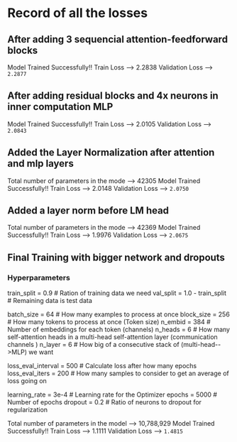 # Record of all the losses

## After adding 3 sequencial attention-feedforward blocks

Model Trained Successfully!!
Train Loss -->    2.2838     Validation Loss -->    `2.2877`

## After adding residual blocks and 4x neurons in inner computation MLP

Model Trained Successfully!!
Train Loss -->    2.0105     Validation Loss -->    `2.0843`

## Added the Layer Normalization after attention and mlp layers

Total number of parameters in the mode    -->   42305
Model Trained Successfully!!
Train Loss -->    2.0148     Validation Loss -->    `2.0750`

## Added a layer norm before LM head

Total number of parameters in the mode    -->   42369
Model Trained Successfully!!
Train Loss -->    1.9976     Validation Loss -->    `2.0675`

## Final Training with bigger network and dropouts

### Hyperparameters
train_split = 0.9               # Ration of training data we need
val_split = 1.0 - train_split   # Remaining data is test data

batch_size = 64                 # How many examples to process at once
block_size = 256                  # How many tokens to process at once (Token size)
n_embid = 384                    # Number of embeddings for each token (channels)
n_heads = 6                     # How many self-attention heads in a multi-head self-attention layer (communication channels    )
n_layer = 6                     # How big of a consecutive stack of (multi-head-->MLP) we want

loss_eval_interval = 500        # Calculate loss after how many epochs
loss_eval_iters = 200           # How many samples to consider to get an average of loss going on

learning_rate = 3e-4            # Learning rate for the Optimizer
epochs = 5000                   # Number of epochs
dropout = 0.2                   # Ratio of neurons to dropout for regularization

Total number of parameters in the model    -->   10,788,929
Model Trained Successfully!!
Train Loss -->    1.1111     Validation Loss -->    `1.4815`